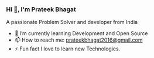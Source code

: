 ### Hi 👋, I'm Prateek Bhagat
A passionate Problem Solver and developer from India



- 🌱 I’m currently learning Development and Open Source
- 📫 How to reach me: prateekbhagat2016@gmail.com
- ⚡ Fun fact I love to learn new Technologies.
<!--
**Prateekbhagat/Prateekbhagat** is a ✨ _special_ ✨ repository because its `README.md` (this file) appears on your GitHub profile.

Here are some ideas to get you started:

- 🔭 I’m currently working on ...
- 🌱 I’m currently learning ...
- 👯 I’m looking to collaborate on ...
- 🤔 I’m looking for help with ...
- 💬 Ask me about ...
- 📫 How to reach me: ...
- 😄 Pronouns: ...
- ⚡ Fun fact: ...
-->

